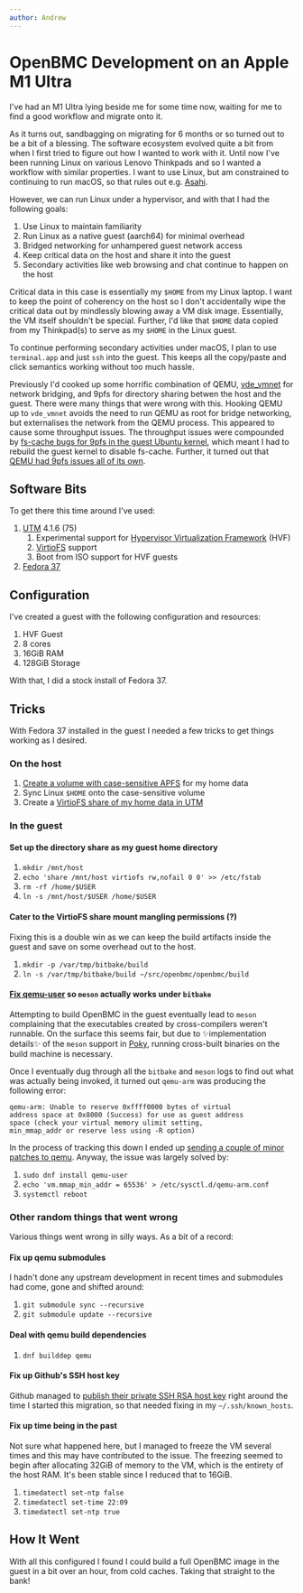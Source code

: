 ```yaml
---
author: Andrew
---
```


# OpenBMC Development on an Apple M1 Ultra

I've had an M1 Ultra lying beside me for some time now, waiting for me to
find a good workflow and migrate onto it.

As it turns out, sandbagging on migrating for 6 months or so turned out to be a
bit of a blessing. The software ecosystem evolved quite a bit from when I first
tried to figure out how I wanted to work with it. Until now I've been running
Linux on various Lenovo Thinkpads and so I wanted a workflow with similar
properties. I want to use Linux, but am constrained to continuing to run macOS,
so that rules out e.g. [Asahi][asahi-linux].

[asahi-linux]: https://asahilinux.org/

However, we can run Linux under a hypervisor, and with that I had the following
goals:

1. Use Linux to maintain familiarity
2. Run Linux as a native guest (aarch64) for minimal overhead
3. Bridged networking for unhampered guest network access
4. Keep critical data on the host and share it into the guest
5. Secondary activities like web browsing and chat continue to happen on the
   host

Critical data in this case is essentially my `$HOME` from my Linux laptop. I
want to keep the point of coherency on the host so I don't accidentally wipe the
critical data out by mindlessly blowing away a VM disk image. Essentially, the
VM itself shouldn't be special. Further, I'd like that `$HOME` data copied from
my Thinkpad(s) to serve as my `$HOME` in the Linux guest.

To continue performing secondary activities under macOS, I plan to use
`terminal.app` and just `ssh` into the guest. This keeps all the copy/paste and
click semantics working without too much hassle.

Previously I'd cooked up some horrific combination of QEMU,
[vde_vmnet][] for network bridging, and 9pfs for directory sharing
betwen the host and the guest. There were many things that were wrong with this.
Hooking QEMU up to `vde_vmnet` avoids the need to run QEMU as root for bridge
networking, but externalises the network from the QEMU process. This appeared to
cause some throughput issues. The throughput issues were compounded by [fs-cache
bugs for 9pfs in the guest Ubuntu kernel][linux-lore-9p-duplicate-cookie], which
meant I had to rebuild the guest kernel to disable fs-cache. Further, it turned
out that [QEMU had 9pfs issues all of its own][schreibt-qemu-9p-performance].

[vde_vmnet]: https://github.com/lima-vm/vde_vmnet
[linux-lore-9p-duplicate-cookie]: https://lore.kernel.org/lkml/3791738.ukkqOL8KQD@silver/
[schreibt-qemu-9p-performance]: https://linus.schreibt.jetzt/posts/qemu-9p-performance.html

## Software Bits

To get there this time around I've used:

1. [UTM][utm] 4.1.6 (75)
   1. Experimental support for [Hypervisor Virtualization Framework][apple-macos-hvf]
      (HVF)
   2. [VirtioFS][utm-docs-macos-virtiofs] support
   3. Boot from ISO support for HVF guests
2. [Fedora 37][getfedora]

[utm]: https://mac.getutm.app/
[apple-macos-hvf]: https://developer.apple.com/videos/play/wwdc2022/10002/
[utm-docs-macos-virtiofs]: https://docs.getutm.app/guest-support/linux/#macos-virtiofs
[getfedora]: https://getfedora.org/

## Configuration

I've created a guest with the following configuration and resources:

1. HVF Guest
2. 8 cores
3. 16GiB RAM
4. 128GiB Storage

With that, I did a stock install of Fedora 37.

## Tricks

With Fedora 37 installed in the guest I needed a few tricks to get things
working as I desired.

### On the host

1. [Create a volume with case-sensitive APFS][apple-support-apfs] for my home
   data
2. Sync Linux `$HOME` onto the case-sensitive volume
3. Create a [VirtioFS share of my home data in UTM][utm-docs-basics]

[apple-support-apfs]: https://support.apple.com/en-au/guide/disk-utility/dsku19ed921c/22.0/mac/13.0
[utm-docs-basics]: https://docs.getutm.app/basics/basics/

### In the guest

#### Set up the directory share as my guest home directory

1. `mkdir /mnt/host`
2. `echo 'share /mnt/host virtiofs rw,nofail 0 0' >> /etc/fstab`
3. `rm -rf /home/$USER`
4. `ln -s /mnt/host/$USER /home/$USER`

#### Cater to the VirtioFS share mount mangling permissions (?)

Fixing this is a double win as we can keep the build artifacts inside the guest
and save on some overhead out to the host.

1. `mkdir -p /var/tmp/bitbake/build`
2. `ln -s /var/tmp/bitbake/build ~/src/openbmc/openbmc/build`

#### [Fix qemu-user][qemu-issue-447] so `meson` actually works under `bitbake`

[qemu-issue-447]: https://gitlab.com/qemu-project/qemu/-/issues/447

Attempting to build OpenBMC in the guest eventually lead to `meson` complaining
that the executables created by cross-compilers weren't runnable. On the surface
this seems fair, but due to ✨implementation details✨ of the `meson` support
in [Poky][yocto-poky], running cross-built binaries on the build machine is
necessary.

[yocto-poky]: https://www.yoctoproject.org/software-overview/reference-distribution/

Once I eventually dug through all the `bitbake` and `meson` logs to find out
what was actually being invoked, it turned out `qemu-arm` was producing the
following error:

```
qemu-arm: Unable to reserve 0xffff0000 bytes of virtual
address space at 0x8000 (Success) for use as guest address
space (check your virtual memory ulimit setting,
min_mmap_addr or reserve less using -R option)
```

In the process of tracking this down I ended up [sending a couple of minor
patches to qemu][qemu-linux-user-patches]. Anyway, the issue was largely
solved by:

[qemu-linux-user-patches]: https://lore.kernel.org/qemu-devel/20230327115524.1981482-1-andrew@aj.id.au/

1. `sudo dnf install qemu-user`
2. `echo 'vm.mmap_min_addr = 65536' > /etc/sysctl.d/qemu-arm.conf`
3. `systemctl reboot`

### Other random things that went wrong

Various things went wrong in silly ways. As a bit of a record:

#### Fix up qemu submodules

I hadn't done any upstream development in recent times and submodules had come,
gone and shifted around:

1. `git submodule sync --recursive`
2. `git submodule update --recursive`

#### Deal with qemu build dependencies

1. `dnf builddep qemu`

#### Fix up Github's SSH host key

Github managed to [publish their private SSH RSA host key][github-key-rotation]
right around the time I started this migration, so that needed fixing in my
`~/.ssh/known_hosts`.

[github-key-rotation]: https://github.blog/2023-03-23-we-updated-our-rsa-ssh-host-key/

#### Fix up time being in the past

Not sure what happened here, but I managed to freeze the VM several times and
this may have contributed to the issue. The freezing seemed to begin after
allocating 32GiB of memory to the VM, which is the entirety of the host RAM.
It's been stable since I reduced that to 16GiB.

1. `timedatectl set-ntp false`
2. `timedatectl set-time 22:09`
3. `timedatectl set-ntp true`

## How It Went

With all this configured I found I could build a full OpenBMC image in the guest
in a bit over an hour, from cold caches. Taking that straight to the bank!
